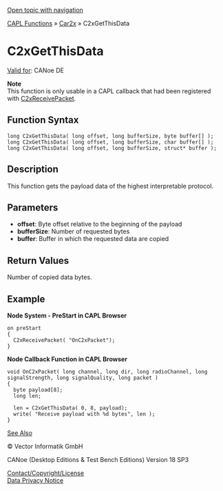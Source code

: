 [Open topic with navigation](../../../../../CANoeDEFamily.htm#Topics/CAPLFunctions/Car2x/Functions/CAPLfunctionC2xGetThisData.md)

[CAPL Functions](../../CAPLfunctions.md) » [Car2x](../CAPLfunctionsCar2xOverview.md) » C2xGetThisData

# C2xGetThisData

[Valid for](../../../Shared/FeatureAvailability.md): CANoe DE

**Note**  
This function is only usable in a CAPL callback that had been registered with [C2xReceivePacket](CAPLfunctionC2xReceivePacket.md).

## Function Syntax

```plaintext
long C2xGetThisData( long offset, long bufferSize, byte buffer[] );
long C2xGetThisData( long offset, long bufferSize, char buffer[] );
long C2xGetThisData( long offset, long bufferSize, struct* buffer );
```

## Description

This function gets the payload data of the highest interpretable protocol.

## Parameters

- **offset**: Byte offset relative to the beginning of the payload
- **bufferSize**: Number of requested bytes
- **buffer**: Buffer in which the requested data are copied

## Return Values

Number of copied data bytes.

## Example

**Node System - PreStart in CAPL Browser**

```plaintext
on preStart
{
  C2xReceivePacket( "OnC2xPacket");
}
```

**Node Callback Function in CAPL Browser**

```plaintext
void OnC2xPacket( long channel, long dir, long radioChannel, long signalStrength, long signalQuality, long packet )
{
  byte payload[8];
  long len;

  len = C2xGetThisData( 0, 8, payload);
  write( "Receive payload with %d bytes", len );
}
```

[See Also](javascript:void(0);)

© Vector Informatik GmbH

CANoe (Desktop Editions & Test Bench Editions) Version 18 SP3

[Contact/Copyright/License](../../../Shared/ContactCopyrightLicense.md)  
[Data Privacy Notice](https://www.vector.com/int/en/company/get-info/privacy-policy/)